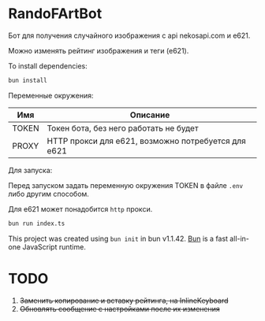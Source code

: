 # RandoFArtBot
Бот для получения случайного изображения с api nekosapi.com и e621.

Можно изменять рейтинг изображения и теги (e621).

To install dependencies:

```bash
bun install
```

Переменные окружения:

| Имя   | Описание                                   |
|-------|--------------------------------------------|
| TOKEN | Токен бота, без него работать не будет     |
| PROXY | HTTP прокси для e621, возможно потребуется для e621 |

Для запуска:

Перед запуском задать переменную окружения TOKEN в файле `.env` либо другим способом.

Для e621 может понадобится `http` прокси.


```bash
bun run index.ts
```

This project was created using `bun init` in bun v1.1.42. [Bun](https://bun.sh) is a fast all-in-one JavaScript runtime.

# TODO
1. ~~Заменить копирование и вставку рейтинга, на InlineKeyboard~~
2. ~~Обновлять сообщение с настройками после их изменения~~